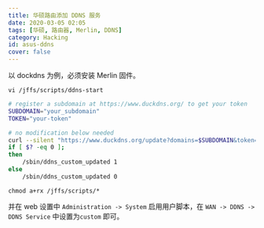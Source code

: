 ```yaml
---
title: 华硕路由添加 DDNS 服务
date: 2020-03-05 02:05
tags: [华硕, 路由器, Merlin, DDNS]
category: Hacking
id: asus-ddns
cover: false
---
```


以 dockdns 为例，必须安装 Merlin 固件。

```shell
vi /jffs/scripts/ddns-start
```

``` bash
# register a subdomain at https://www.duckdns.org/ to get your token
SUBDOMAIN="your_subdomain"
TOKEN="your-token"

# no modification below needed
curl --silent "https://www.duckdns.org/update?domains=$SUBDOMAIN&token=$TOKEN&ip=$1" >/dev/null 2>&1
if [ $? -eq 0 ];
then
    /sbin/ddns_custom_updated 1
else
    /sbin/ddns_custom_updated 0
```

```shell
chmod a+rx /jffs/scripts/*
```

并在 web 设置中 `Administration -> System` 启用用户脚本，在 `WAN -> DDNS -> DDNS Service` 中设置为`custom` 即可。
